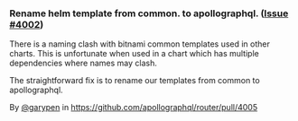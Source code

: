 ### Rename helm template from common\. to apollographql\. ([Issue #4002](https://github.com/apollographql/router/issues/4002))

There is a naming clash with bitnami common templates used in other charts. This is unfortunate when used in a chart which has multiple dependencies where names may clash.

The straightforward fix is to rename our templates from common to apollographql.

By [@garypen](https://github.com/garypen) in https://github.com/apollographql/router/pull/4005